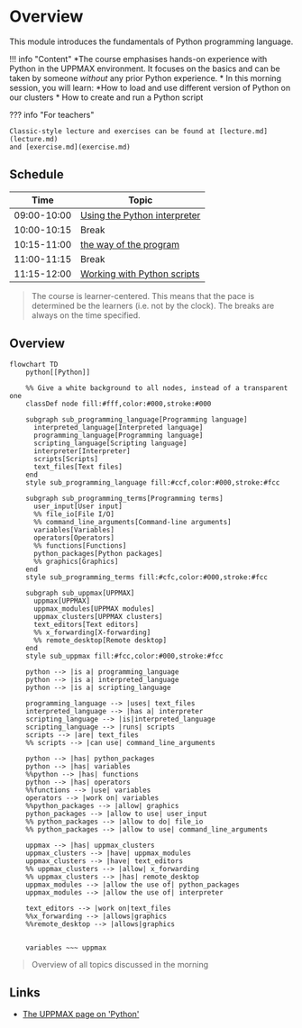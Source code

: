 # Overview

This module introduces the fundamentals of Python programming language.

!!! info "Content"
    *The course emphasises hands-on experience with Python in the UPPMAX
      environment. It focuses on the basics and can be taken by someone *without*
      any prior Python experience.
    * In this morning session, you will learn:
        *How to load and use different version of Python on our clusters
        * How to create and run a Python script

??? info "For teachers"

    Classic-style lecture and exercises can be found at [lecture.md](lecture.md)
    and [exercise.md](exercise.md)

## Schedule

 Time          | Topic                                                           
---------------|-----------------------------------------------------------------
 09:00-10:00   | [Using the Python interpreter](using_the_python_interpreter.md) 
 10:00-10:15   | Break                                                           
 10:15-11:00   | [the way of the program](the_way_of_the_program.md)             
 11:00-11:15   | Break                                                           
 11:15-12:00   | [Working with Python scripts](working_with_python_scripts.md)   

> The course is learner-centered. This means that the pace is determined
> be the learners (i.e. not by the clock).
> The breaks are always on the time specified.

## Overview

```mermaid
flowchart TD
    python[[Python]]

    %% Give a white background to all nodes, instead of a transparent one
    classDef node fill:#fff,color:#000,stroke:#000

    subgraph sub_programming_language[Programming language]
      interpreted_language[Interpreted language]
      programming_language[Programming language]
      scripting_language[Scripting language]
      interpreter[Interpreter]
      scripts[Scripts]
      text_files[Text files]
    end
    style sub_programming_language fill:#ccf,color:#000,stroke:#fcc

    subgraph sub_programming_terms[Programming terms]
      user_input[User input]
      %% file_io[File I/O]
      %% command_line_arguments[Command-line arguments]
      variables[Variables]
      operators[Operators]
      %% functions[Functions]
      python_packages[Python packages]
      %% graphics[Graphics]
    end 
    style sub_programming_terms fill:#cfc,color:#000,stroke:#fcc

    subgraph sub_uppmax[UPPMAX]
      uppmax[UPPMAX]
      uppmax_modules[UPPMAX modules]
      uppmax_clusters[UPPMAX clusters]
      text_editors[Text editors]
      %% x_forwarding[X-forwarding]
      %% remote_desktop[Remote desktop]
    end
    style sub_uppmax fill:#fcc,color:#000,stroke:#fcc

    python --> |is a| programming_language
    python --> |is a| interpreted_language
    python --> |is a| scripting_language

    programming_language --> |uses| text_files
    interpreted_language --> |has a| interpreter
    scripting_language --> |is|interpreted_language
    scripting_language --> |runs| scripts
    scripts --> |are| text_files
    %% scripts --> |can use| command_line_arguments

    python --> |has| python_packages
    python --> |has| variables
    %%python --> |has| functions
    python --> |has| operators
    %%functions --> |use| variables
    operators --> |work on| variables
    %%python_packages --> |allow| graphics
    python_packages --> |allow to use| user_input
    %% python_packages --> |allow to do| file_io
    %% python_packages --> |allow to use| command_line_arguments

    uppmax --> |has| uppmax_clusters
    uppmax_clusters --> |have| uppmax_modules
    uppmax_clusters --> |have| text_editors
    %% uppmax_clusters --> |allow| x_forwarding
    %% uppmax_clusters --> |has| remote_desktop
    uppmax_modules --> |allow the use of| python_packages
    uppmax_modules --> |allow the use of| interpreter

    text_editors --> |work on|text_files
    %%x_forwarding --> |allows|graphics
    %%remote_desktop --> |allows|graphics
    

    variables ~~~ uppmax
```

> Overview of all topics discussed in the morning

## Links

* [The UPPMAX page on 'Python'](http://docs.uppmax.uu.se/software/python/)
